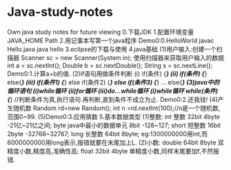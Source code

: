 # Java-study-notes
Own java study notes for future viewing
0.下载JDK
1.配置环境变量
  JAVA_HOME
  Path
2.用记事本写第一个java程序
  Demo0:0.HelloWorld  javac Hello.java  java hello
3.eclipse的下载与使用
4.java基础 
  (1)用户输入:创建一个扫描器 Scanner sc = new Scanner(System.in);
     使用扫描器来获取用户输入的数据 int a = sc.nextInt();   Double b = sc.nextDouble();   String s = sc.nextLine();
     Demo0:1.计算a+b的值.
  (2)if语句用做条件判断
  (i)
     if(条件)
     {***}
  (ii)
     if(条件)
     {***}
     else{***}
   (iii)
     if(条件1)
     {***}
     else if(条件2)
     {***}
     else if(条件3)
     {***}
     ...
     else{***}
   (3)java中的循环语句  (i)while循环 (ii)for循环 (iii)do...while循环
      (i)while循环   while(条件) {***} //判断条件为真,执行语句.再判断,直到条件不成立为止.  Demo0:2.还我钱!
   (4)产生随机数  Random rd=new Random();  int n =rd.nextInt(100);//n是一个随机数,范围0~99.
   (5)Demo0:3.应用猜数
 5.基本数据类型
   (1)整数:  int 整数 32bit 4byte -21亿~21亿之间;  byte java中最小的数据单元 8bit -128~127;  short 短整数 16bit 2byte -32768~32767;  long 长整数 64bit 8byte; eg:1300000000用int,而6000000000用long表示,报错就要在末尾加上L.
   (2)小数:  double 64bit 8byte 双精度小数,精度高,准确性高;  float 32bit 4byte 单精度小数,同样末尾要加f,不然报错.
   
   
   
   
      
   
  
  
                                       


